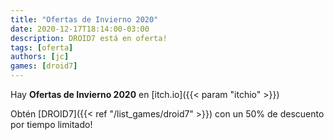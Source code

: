 ```yaml
---
title: "Ofertas de Invierno 2020"
date: 2020-12-17T18:14:00-03:00
description: DROID7 está en oferta!
tags: [oferta]
authors: [jc]
games: [droid7]
---
```


Hay **Ofertas de Invierno 2020** en [itch.io]({{< param "itchio" >}})

Obtén [DROID7]({{< ref "/list_games/droid7" >}}) con un 50% de descuento por tiempo limitado!
